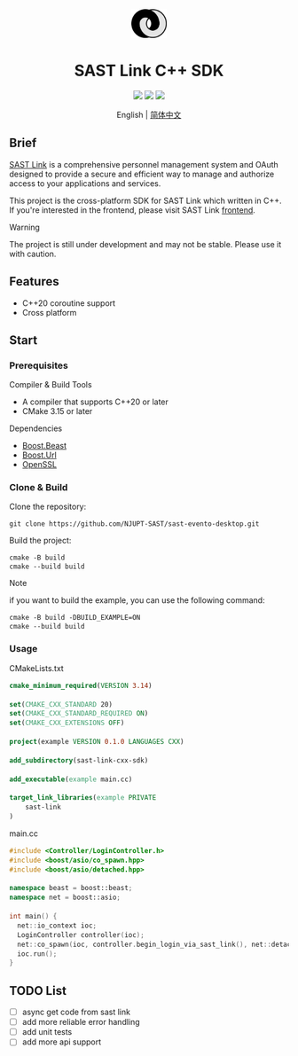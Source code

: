 <div align=center>
    <img width=64 src="link.png">
</div>

<h1 align=center>SAST Link C++ SDK</h1>

<p align="center">
    <img src="https://img.shields.io/badge/license-MIT-blue.svg">
    <img src="https://img.shields.io/badge/platform-windows%20%7C%20macos%20%7C%20linux-lightgreen.svg">
    <img src="https://img.shields.io/badge/language-C%2B%2B20-orange.svg">
</p>

<p align=center>English | <a href="./README_zh.md">简体中文</a></p>

## Brief

[SAST Link](https://github.com/NJUPT-SAST/sast-link-backend) is a comprehensive personnel management system and OAuth designed to provide a secure and efficient way to manage and authorize access to your applications and services.

This project is the cross-platform SDK for SAST Link which written in C++. If you're interested in the frontend, please visit SAST Link [frontend](https://github.com/NJUPT-SAST/sast-link).

> [!WARNING]
>
> The project is still under development and may not be stable. Please use it with caution.

## Features

- C++20 coroutine support
- Cross platform

## Start

### Prerequisites

Compiler & Build Tools

- A compiler that supports C++20 or later
- CMake 3.15 or later

Dependencies

- [Boost.Beast](https://github.com/boostorg/beast)
- [Boost.Url](https://github.com/boostorg/url)
- [OpenSSL](https://github.com/openssl/openssl)

### Clone & Build

Clone the repository:

```shell
git clone https://github.com/NJUPT-SAST/sast-evento-desktop.git
```

Build the project:

```shell
cmake -B build
cmake --build build
```

> [!NOTE]
> 
> if you want to build the example, you can use the following command:
> 
> ```shell
> cmake -B build -DBUILD_EXAMPLE=ON
> cmake --build build
> ```

### Usage

CMakeLists.txt

```cmake
cmake_minimum_required(VERSION 3.14)

set(CMAKE_CXX_STANDARD 20)
set(CMAKE_CXX_STANDARD_REQUIRED ON)
set(CMAKE_CXX_EXTENSIONS OFF)

project(example VERSION 0.1.0 LANGUAGES CXX)

add_subdirectory(sast-link-cxx-sdk)

add_executable(example main.cc)

target_link_libraries(example PRIVATE
    sast-link
)
```

main.cc

```cpp
#include <Controller/LoginController.h>
#include <boost/asio/co_spawn.hpp>
#include <boost/asio/detached.hpp>

namespace beast = boost::beast;
namespace net = boost::asio;

int main() {
  net::io_context ioc;
  LoginController controller(ioc);
  net::co_spawn(ioc, controller.begin_login_via_sast_link(), net::detached);
  ioc.run();
}
```

## TODO List

- [ ] async get code from sast link
- [ ] add more reliable error handling
- [ ] add unit tests
- [ ] add more api support